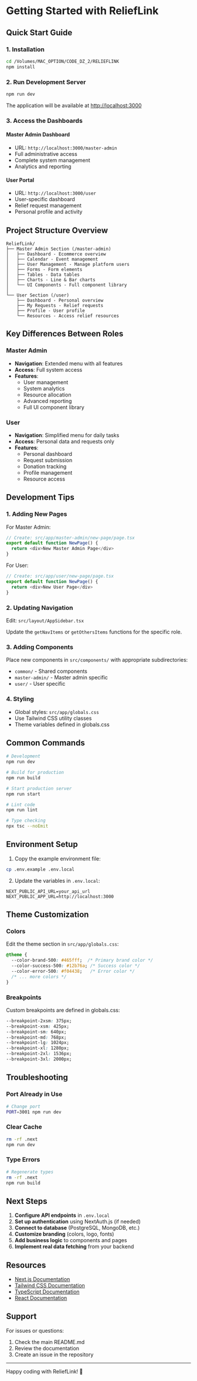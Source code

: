# Getting Started with ReliefLink

## Quick Start Guide

### 1. Installation

```bash
cd /Volumes/MAC_OPTION/CODE_DZ_2/RELIEFLINK
npm install
```

### 2. Run Development Server

```bash
npm run dev
```

The application will be available at [http://localhost:3000](http://localhost:3000)

### 3. Access the Dashboards

#### Master Admin Dashboard
- URL: `http://localhost:3000/master-admin`
- Full administrative access
- Complete system management
- Analytics and reporting

#### User Portal
- URL: `http://localhost:3000/user`
- User-specific dashboard
- Relief request management
- Personal profile and activity

## Project Structure Overview

```
ReliefLink/
├── Master Admin Section (/master-admin)
│   ├── Dashboard - Ecommerce overview
│   ├── Calendar - Event management
│   ├── User Management - Manage platform users
│   ├── Forms - Form elements
│   ├── Tables - Data tables
│   ├── Charts - Line & Bar charts
│   └── UI Components - Full component library
│
└── User Section (/user)
    ├── Dashboard - Personal overview
    ├── My Requests - Relief requests
    ├── Profile - User profile
    └── Resources - Access relief resources
```

## Key Differences Between Roles

### Master Admin
- **Navigation**: Extended menu with all features
- **Access**: Full system access
- **Features**: 
  - User management
  - System analytics
  - Resource allocation
  - Advanced reporting
  - Full UI component library

### User
- **Navigation**: Simplified menu for daily tasks
- **Access**: Personal data and requests only
- **Features**:
  - Personal dashboard
  - Request submission
  - Donation tracking
  - Profile management
  - Resource access

## Development Tips

### 1. Adding New Pages

For Master Admin:
```typescript
// Create: src/app/master-admin/new-page/page.tsx
export default function NewPage() {
  return <div>New Master Admin Page</div>
}
```

For User:
```typescript
// Create: src/app/user/new-page/page.tsx
export default function NewPage() {
  return <div>New User Page</div>
}
```

### 2. Updating Navigation

Edit: `src/layout/AppSidebar.tsx`

Update the `getNavItems` or `getOthersItems` functions for the specific role.

### 3. Adding Components

Place new components in `src/components/` with appropriate subdirectories:
- `common/` - Shared components
- `master-admin/` - Master admin specific
- `user/` - User specific

### 4. Styling

- Global styles: `src/app/globals.css`
- Use Tailwind CSS utility classes
- Theme variables defined in globals.css

## Common Commands

```bash
# Development
npm run dev

# Build for production
npm run build

# Start production server
npm run start

# Lint code
npm run lint

# Type checking
npx tsc --noEmit
```

## Environment Setup

1. Copy the example environment file:
```bash
cp .env.example .env.local
```

2. Update the variables in `.env.local`:
```env
NEXT_PUBLIC_API_URL=your_api_url
NEXT_PUBLIC_APP_URL=http://localhost:3000
```

## Theme Customization

### Colors
Edit the theme section in `src/app/globals.css`:
```css
@theme {
  --color-brand-500: #465fff;  /* Primary brand color */
  --color-success-500: #12b76a; /* Success color */
  --color-error-500: #f04438;   /* Error color */
  /* ... more colors */
}
```

### Breakpoints
Custom breakpoints are defined in globals.css:
```css
--breakpoint-2xsm: 375px;
--breakpoint-xsm: 425px;
--breakpoint-sm: 640px;
--breakpoint-md: 768px;
--breakpoint-lg: 1024px;
--breakpoint-xl: 1280px;
--breakpoint-2xl: 1536px;
--breakpoint-3xl: 2000px;
```

## Troubleshooting

### Port Already in Use
```bash
# Change port
PORT=3001 npm run dev
```

### Clear Cache
```bash
rm -rf .next
npm run dev
```

### Type Errors
```bash
# Regenerate types
rm -rf .next
npm run build
```

## Next Steps

1. **Configure API endpoints** in `.env.local`
2. **Set up authentication** using NextAuth.js (if needed)
3. **Connect to database** (PostgreSQL, MongoDB, etc.)
4. **Customize branding** (colors, logo, fonts)
5. **Add business logic** to components and pages
6. **Implement real data fetching** from your backend

## Resources

- [Next.js Documentation](https://nextjs.org/docs)
- [Tailwind CSS Documentation](https://tailwindcss.com/docs)
- [TypeScript Documentation](https://www.typescriptlang.org/docs)
- [React Documentation](https://react.dev)

## Support

For issues or questions:
1. Check the main README.md
2. Review the documentation
3. Create an issue in the repository

---

Happy coding with ReliefLink! 🚀

